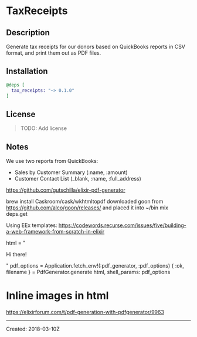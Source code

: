 # TaxReceipts

## Description

Generate tax receipts for our donors based on QuickBooks reports in CSV format, and print them out as PDF files.


## Installation

```elixir
@deps [
  tax_receipts: "~> 0.1.0"
]
```

## License

> TODO: Add license

## Notes

We use two reports from QuickBooks:
 - Sales by Customer Summary (:name, :amount)
 - Customer Contact List (_blank, :name, :full_address)

https://github.com/gutschilla/elixir-pdf-generator

brew install Caskroom/cask/wkhtmltopdf
downloaded goon from https://github.com/alco/goon/releases/ and placed it into ~/bin
mix deps.get

Using EEx templates:
https://codewords.recurse.com/issues/five/building-a-web-framework-from-scratch-in-elixir

html = "<html><body><p>Hi there!</p></body></html>"
pdf_options = Application.fetch_env!(:pdf_generator, :pdf_options)
{ :ok, filename }    = PdfGenerator.generate html, shell_params: pdf_options

# Inline images in html
https://elixirforum.com/t/pdf-generation-with-pdfgenerator/9963


----
Created:  2018-03-10Z
